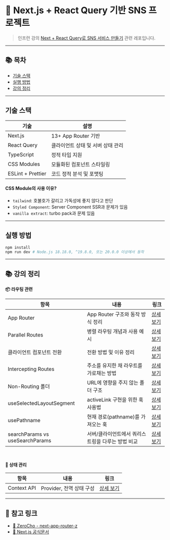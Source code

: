 # 🚀 Next.js + React Query 기반 SNS 프로젝트

> 인프런 강의 [Next + React Query로 SNS 서비스 만들기](https://www.inflearn.com/course/next-react-query-sns%EC%84%9C%EB%B9%84%EC%8A%A4/dashboard) 관련 레포입니다.

---

## 📚 목차

- [기술 스택](#기술-스택)
- [실행 방법](#실행-방법)
- [강의 정리](#강의-정리)

---

## 기술 스택

| 기술              | 설명                              |
| ----------------- | --------------------------------- |
| Next.js           | 13+ App Router 기반               |
| React Query       | 클라이언트 상태 및 서버 상태 관리 |
| TypeScript        | 정적 타입 지원                    |
| CSS Modules       | 모듈화된 컴포넌트 스타일링        |
| ESLint + Prettier | 코드 정적 분석 및 포맷팅          |

#### CSS Module의 사용 이유?

- `tailwind`: 호불호가 갈리고 가독성에 좋지 않다고 판단
- `Styled Component`: Server Component SSR과 문제가 있음
- `vanilla extract`: turbo pack과 문제 있음

---

## 실행 방법

```bash
npm install
npm run dev # Node.js 18.18.0, ^19.8.0, 또는 20.0.0 이상에서 동작
```

---

## 📚 강의 정리

**📦 라우팅 관련**

| 항목                            | 내용                                              | 링크                                                                 |
| ------------------------------- | ------------------------------------------------- | -------------------------------------------------------------------- |
| App Router                      | App Router 구조와 동작 방식 정리                  | [상세 보기](./docs/lecture/about-app-router.md)                      |
| Parallel Routes                 | 병렬 라우팅 개념과 사용 예시                      | [상세 보기](./docs/lecture/about-parallel-routes.md)                 |
| 클라이언트 컴포넌트 전환        | 전환 방법 및 이유 정리                            | [상세 보기](./docs/lecture/about-client-components.md)               |
| Intercepting Routes             | 주소를 유지한 채 라우트를 가로채는 방법           | [상세 보기](./docs/lecture/about-intercepting-routes.md)             |
| Non-Routing 폴더                | URL에 영향을 주지 않는 폴더 구조                  | [상세 보기](./docs/lecture/about_non_routing_folders.md)             |
| useSelectedLayoutSegment        | activeLink 구현을 위한 훅 사용법                  | [상세 보기](./docs/lecture/about_useSelectedLayoutSegment.md)        |
| usePathname                     | 현재 경로(pathname)를 가져오는 훅                 | [상세 보기](./docs/lecture/about_usePathname.md)                     |
| searchParams vs useSearchParams | 서버/클라이언트에서 쿼리스트링을 다루는 방법 비교 | [상세 보기](./docs/lecture/about_searchParams_vs_useSearchParams.md) |

<br/>

**🧠 상태 관리**

| 항목        | 내용                     | 링크                                             |
| ----------- | ------------------------ | ------------------------------------------------ |
| Context API | Provider, 전역 상태 구성 | [상세 보기](./docs/lecture/about-context-api.md) |

---

## 📌 참고 링크

- [📘 ZeroCho - next-app-router-z](https://github.com/ZeroCho/next-app-router-z)
- [📘 Next.js 공식문서](https://nextjs.org/docs)
